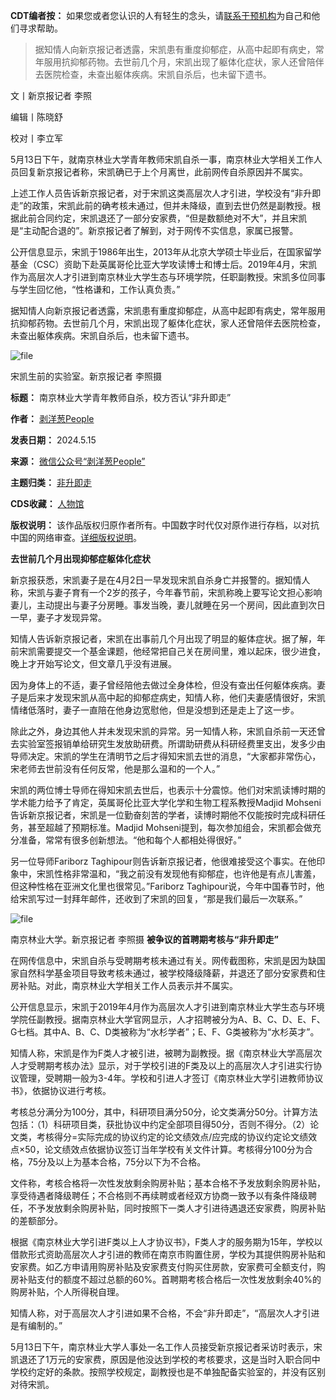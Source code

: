 **CDT编者按：** 如果您或者您认识的人有轻生的念头，请[联系干预机构](https://m.thepaper.cn/baijiahao_5580154)为自己和他们寻求帮助。



> 据知情人向新京报记者透露，宋凯患有重度抑郁症，从高中起即有病史，常年服用抗抑郁药物。去世前几个月，宋凯出现了躯体化症状，家人还曾陪伴去医院检查，未查出躯体疾病。宋凯自杀后，也未留下遗书。


文丨新京报记者 李照


编辑丨陈晓舒


校对丨李立军


5月13日下午，就南京林业大学青年教师宋凯自杀一事，南京林业大学相关工作人员回复新京报记者称，宋凯确已于上个月离世，此前网传自杀原因并不属实。


上述工作人员告诉新京报记者，对于宋凯这类高层次人才引进，学校没有“非升即走”的政策，宋凯此前的确考核未通过，但并未降级，直到去世仍然是副教授。根据此前合同约定，宋凯退还了一部分安家费，“但是数额绝对不大”，并且宋凯是“主动配合退的”。新京报记者了解到，对于网传不实信息，家属已报警。


公开信息显示，宋凯于1986年出生，2013年从北京大学硕士毕业后，在国家留学基金（CSC）资助下赴英属哥伦比亚大学攻读博士和博士后。2019年4月，宋凯作为高层次人才引进到南京林业大学生态与环境学院，任职副教授。宋凯多位同事与学生回忆他，“性格谦和，工作认真负责。”


据知情人向新京报记者透露，宋凯患有重度抑郁症，从高中起即有病史，常年服用抗抑郁药物。去世前几个月，宋凯出现了躯体化症状，家人还曾陪伴去医院检查，未查出躯体疾病。宋凯自杀后，也未留下遗书。


![file](https://chinadigitaltimes.net/chinese/files/2024/05/image-1715774158868.png)  

宋凯生前的实验室。新京报记者 李照摄


**标题：** 南京林业大学青年教师自杀，校方否认“非升即走”  

**作者：** [剥洋葱People](https://chinadigitaltimes.net/space/剥洋葱People)  

**发表日期：** 2024.5.15  

**来源：** [微信公众号“剥洋葱People”](https://web.archive.org/web/https://mp.weixin.qq.com/s/NzZ8aViFl832lrfp0_Sp0w)  

**主题归类：** [非升即走](https://chinadigitaltimes.net/space/非升即走)  

**CDS收藏：** [人物馆](https://chinadigitaltimes.net/space/%E4%BA%BA%E7%89%A9%E9%A6%86)  

**版权说明：** 该作品版权归原作者所有。中国数字时代仅对原作进行存档，以对抗中国的网络审查。[详细版权说明](https://chinadigitaltimes.net/chinese/copyright)。


**去世前几个月出现抑郁症躯体化症状** 


新京报获悉，宋凯妻子是在4月2日一早发现宋凯自杀身亡并报警的。据知情人称，宋凯与妻子育有一个2岁的孩子，今年春节前，宋凯称晚上要写论文担心影响妻儿，主动提出与妻子分房睡。事发当晚，妻儿就睡在另一个房间，因此直到次日一早，妻子才发现异常。


知情人告诉新京报记者，宋凯在出事前几个月出现了明显的躯体症状。据了解，年前宋凯需要提交一个基金课题，他经常把自己关在房间里，难以起床，很少进食，晚上才开始写论文，但文章几乎没有进展。


因为身体上的不适，妻子曾经陪他去做过全身体检，但没有查出任何躯体疾病。妻子是后来才发现宋凯从高中起的抑郁症病史，知情人称，他们夫妻感情很好，宋凯情绪低落时，妻子一直陪在他身边宽慰他，但是没想到还是走上了这一步。


除此之外，身边其他人并未发现宋凯的异常。另一知情人称，宋凯自杀前一天还曾去实验室签报销单给研究生发放助研费。所谓助研费从科研经费里支出，发多少由导师决定。宋凯的学生在清明节之后才得知宋凯去世的消息，“大家都非常伤心，宋老师去世前没有任何反常，他是那么温和的一个人。”


宋凯的两位博士导师在得知宋凯去世后，也表示十分震惊。他们对宋凯读博时期的学术能力给予了肯定，英属哥伦比亚大学化学和生物工程系教授Madjid Mohseni告诉新京报记者，宋凯是一位勤奋刻苦的学者，读博时期他不仅能按时完成科研任务，甚至超越了预期标准。Madjid Mohseni提到，每次参加组会，宋凯都会做充分准备，常常有很多创新想法。“他和每个人都相处得很好。”


另一位导师Fariborz Taghipour则告诉新京报记者，他很难接受这个事实。在他印象中，宋凯性格非常温和，“我之前没有发现他有抑郁症，也许他是有点儿害羞，但这种性格在亚洲文化里也很常见。”Fariborz Taghipour说，今年中国春节时，他给宋凯写过一封拜年邮件，还收到了宋凯的回复，“那是我们最后一次联系。”


![file](https://chinadigitaltimes.net/chinese/files/2024/05/image-1715774187136.png)  

南京林业大学。新京报记者 李照摄
**被争议的首聘期考核与“非升即走”** 


在网传信息中，宋凯自杀与受聘期考核未通过有关。网传截图称，宋凯是因为缺国家自然科学基金项目导致考核未通过，被学校降级降薪，并退还了部分安家费和住房补贴。对此，南京林业大学相关工作人员表示并不属实。


公开信息显示，宋凯于2019年4月作为高层次人才引进到南京林业大学生态与环境学院任副教授。据南京林业大学官网显示，人才招聘被分为A、B、C、D、E、F、G七档。其中A、B、C、D类被称为“水杉学者”；E、F、G类被称为“水杉英才”。


知情人称，宋凯是作为F类人才被引进，被聘为副教授。据《南京林业大学高层次人才受聘期考核办法》显示，对于学校引进的F类及以上的高层次人才引进实行协议管理，受聘期一般为3-4年。学校和引进人才签订《南京林业大学引进教师协议书》，依据协议进行考核。


考核总分满分为100分，其中，科研项目满分50分，论文类满分50分。计算方法包括：（1）科研项目类，获批协议中约定全部项目得50分，否则不得分。（2）论文类，考核得分=实际完成的协议约定的论文绩效点/应完成的协议约定论文绩效点×50，论文绩效点依据协议签订当年学校有关文件计算。考核得分100分为合格，75分及以上为基本合格，75分以下为不合格。


文件称，考核合格将一次性发放剩余购房补贴；基本合格不予发放剩余购房补贴，享受待遇者降级聘任；不合格则不再续聘或者经双方协商一致予以有条件降级聘任，不予发放剩余购房补贴，同时按照下一类人才引进待遇退还安家费，购房补贴的差额部分。


根据《南京林业大学引进F类以上人才协议书》，F类人才的服务期为15年，学校以借款形式资助高层次人才引进的教师在南京市购置住房，学校为其提供购房补贴和安家费。如乙方申请用购房补贴及安家费支付购买住房款，安家费可全额支付，购房补贴支付的额度不超过总额的60%。首聘期考核合格后一次性发放剩余40%的购房补贴，个人所得税自理。


知情人称，对于高层次人才引进如果不合格，不会“非升即走”，“高层次人才引进是有编制的。”


5月13日下午，南京林业大学人事处一名工作人员接受新京报记者采访时表示，宋凯退还了1万元的安家费，原因是他没达到学校的考核要求，这是当时入职合同中学校约定好的条款。按照学校规定，副教授也是不单独配备实验室的，并没有区别对待宋凯。





